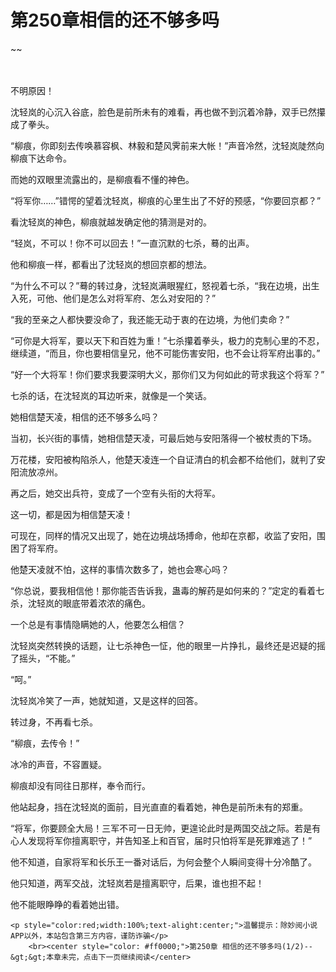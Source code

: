# 第250章相信的还不够多吗
~~
    	    <p name="pagetop" href="javascript:void(0);" onclick="return false" style="line-height: 35px;padding: 10px;color: #333;"> </p><p>不明原因！</p><p>沈轻岚的心沉入谷底，脸色是前所未有的难看，再也做不到沉着冷静，双手已然攥成了拳头。</p><p>“柳痕，你即刻去传唤慕容枫、林毅和楚风霁前来大帐！”声音冷然，沈轻岚陡然向柳痕下达命令。</p><p>而她的双眼里流露出的，是柳痕看不懂的神色。</p><p>“将军你……”错愕的望着沈轻岚，柳痕的心里生出了不好的预感，“你要回京都？”</p><p>看沈轻岚的神色，柳痕就越发确定他的猜测是对的。</p><p>“轻岚，不可以！你不可以回去！”一直沉默的七杀，蓦的出声。</p><p>他和柳痕一样，都看出了沈轻岚的想回京都的想法。</p><p>“为什么不可以？”蓦的转过身，沈轻岚满眼猩红，怒视着七杀，“我在边境，出生入死，可他、他们是怎么对将军府、怎么对安阳的？”</p><p>“我的至亲之人都快要没命了，我还能无动于衷的在边境，为他们卖命？”</p><p>“可你是大将军，要以天下和百姓为重！”七杀攥着拳头，极力的克制心里的不忍，继续道，“而且，你也要相信皇兄，他不可能伤害安阳，也不会让将军府出事的。”</p><p>“好一个大将军！你们要求我要深明大义，那你们又为何如此的苛求我这个将军？”</p><p>七杀的话，在沈轻岚的耳边听来，就像是一个笑话。</p><p>她相信楚天凌，相信的还不够多么吗？</p><p>当初，长兴街的事情，她相信楚天凌，可最后她与安阳落得一个被杖责的下场。</p><p>万花楼，安阳被构陷杀人，他楚天凌连一个自证清白的机会都不给他们，就判了安阳流放凉州。</p><p>再之后，她交出兵符，变成了一个空有头衔的大将军。</p><p>这一切，都是因为相信楚天凌！</p><p>可现在，同样的情况又出现了，她在边境战场搏命，他却在京都，收监了安阳，围困了将军府。</p><p>他楚天凌就不怕，这样的事情次数多了，她也会寒心吗？</p><p>“你总说，要我相信他！那你能否告诉我，蛊毒的解药是如何来的？”定定的看着七杀，沈轻岚的眼底带着浓浓的痛色。</p><p>一个总是有事情隐瞒她的人，他要怎么相信？</p><p>沈轻岚突然转换的话题，让七杀神色一怔，他的眼里一片挣扎，最终还是迟疑的摇了摇头，“不能。”</p><p>“呵。”</p><p>沈轻岚冷笑了一声，她就知道，又是这样的回答。</p><p>转过身，不再看七杀。</p><p>“柳痕，去传令！”</p><p>冰冷的声音，不容置疑。</p><p>柳痕却没有同往日那样，奉令而行。</p><p>他站起身，挡在沈轻岚的面前，目光直直的看着她，神色是前所未有的郑重。</p><p>“将军，你要顾全大局！三军不可一日无帅，更遑论此时是两国交战之际。若是有心人发现将军你擅离职守，并告知圣上和百官，届时只怕将军是死罪难逃了！”</p><p>他不知道，自家将军和长乐王一番对话后，为何会整个人瞬间变得十分冷酷了。</p><p>他只知道，两军交战，沈轻岚若是擅离职守，后果，谁也担不起！</p><p>他不能眼睁睁的看着她出错。</p>
    	
   	<p style="color:red;width:100%;text-alight:center;">温馨提示：除妙阅小说APP以外，本站包含第三方内容，谨防诈骗</p>
    	<br><center style="color: #ff0000;">第250章 相信的还不够多吗(1/2)--&gt;&gt;本章未完，点击下一页继续阅读</center>
    	